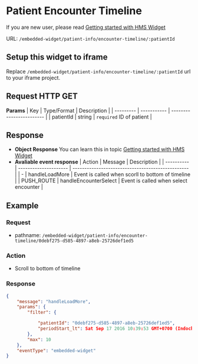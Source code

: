 # Patient Encounter Timeline

If you are new user, please read [Getting started with HMS Widget](/embedded-widget?widget=get-started)


URL: `/embedded-widget/patient-info/encounter-timeline/:patientId`

## Setup this widget to iframe
Replace `/embedded-widget/patient-info/encounter-timeline/:patientId` url to your iframe project.

## Request HTTP GET
**Params**
| Key       | Type/Format | Description              |
| --------- | ----------- | ------------------------ |
| patientId | string      | `required` ID of patient |

## Response
- **Object Response**
    You can learn this in topic [Getting started with HMS Widget](/embedded-widget?widget=get-started)
- **Avaliable event response**
   | Action     | Message               | Description                                       |
   | ---------- | --------------------- | ------------------------------------------------- |
   | -          | handleLoadMore        | Event is called when scorll to bottom of timeline |
   | PUSH_ROUTE | handleEncounterSelect | Event is called when select encounter             |

## Example

### Request
 - pathname: `/embedded-widget/patient-info/encounter-timeline/0debf275-d585-4897-a8eb-25726def1ed5` 

### Action
 - Scroll to bottom of timeline

### Response
```json
{
    "message": "handleLoadMore",
    "params": {
        "filter": {

            "patientId": "0debf275-d585-4897-a8eb-25726def1ed5",
            "periodStart_lt": Sat Sep 17 2016 10:39:53 GMT+0700 (Indochina Time),
        },
        "max": 10
    },
    "eventType": "embedded-widget"
}
```
